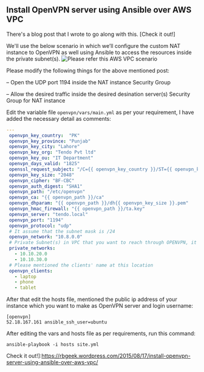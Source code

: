 Install OpenVPN server using Ansible over AWS VPC
----------------
There's a blog post that I wrote to go along with this. [Check it out!]

We'll use the below scenario in which we’ll configure the custom NAT instance to OpenVPN as well using Ansible to access the resources inside the private subnet(s).
![Please refer this AWS VPC scenario](http://s11.postimg.org/7r6lml9hf/modify_vpc.jpg)

Please modify the following things for the above mentioned post:

– Open the UDP port 1194 inside the NAT instance Security Group

– Allow the desired traffic inside the desired desination server(s) Security Group for NAT instance

Edit the variable file `openvpn/vars/main.yml` as per your requirement, I have added the necessary detail as comments:

```yaml
---
 openvpn_key_country:  "PK"
 openvpn_key_province: "Punjab"
 openvpn_key_city: "Lahore"
 openvpn_key_org: "Tendo Pvt ltd"
 openvpn_key_ou: "IT Department"
 openvpn_days_valid: "1825"
 openssl_request_subject: "/C={{ openvpn_key_country }}/ST={{ openvpn_key_province }}/L={{ openvpn_key_city }}/O={{ openvpn_key_org }}/OU={{ openvpn_key_ou }}"
 openvpn_key_size: "2048"
 openvpn_cipher: "BF-CBC"
 openvpn_auth_digest: "SHA1"
 openvpn_path: "/etc/openvpn"
 openvpn_ca: "{{ openvpn_path }}/ca"
 openvpn_dhparam: "{{ openvpn_path }}/dh{{ openvpn_key_size }}.pem"
 openvpn_hmac_firewall: "{{ openvpn_path }}/ta.key"
 openvpn_server: "tendo.local"
 openvpn_port: "1194"
 openvpn_protocol: "udp"
 # It assume that the subnet mask is /24
 openvpn_network: "10.8.0.0" 
 # Private Subnet(s) in VPC that you want to reach through OPENVPN, it assume that the subnet mask is /24
 private_networks:
   - 10.10.20.0
   - 10.10.30.0
 # Please mentioned the clients' name at this location
 openvpn_clients:
   - laptop
   - phone
   - tablet
```
After that edit the hosts file, mentioned the public ip address of your instance which you want to make as OpenVPN server and login username:
```shell
[openvpn]
52.18.167.161 ansible_ssh_user=ubuntu
```
After editing the vars and hosts file as per requirements, run this command:
```shell
ansible-playbook -i hosts site.yml
```

Check it out!]:https://rbgeek.wordpress.com/2015/08/17/install-openvpn-server-using-ansible-over-aws-vpc/
